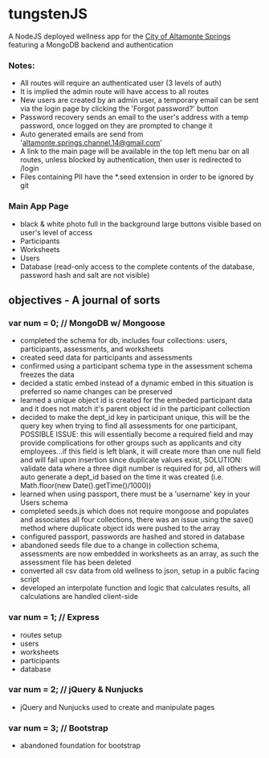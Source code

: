 # tungstenJS

A NodeJS deployed wellness app for the [City of Altamonte Springs](http://www.altamonte.org) featuring a MongoDB backend and authentication

### Notes:

- All routes will require an authenticated user (3 levels of auth)
- It is implied the admin route will have access to all routes
- New users are created by an admin user, a temporary email can be sent via the login page by clicking the 'Forgot password?' button
- Password recovery sends an email to the user's address with a temp password, once logged on they are prompted to change it
- Auto generated emails are send from 'altamonte.springs.channel.14@gmail.com'
- A link to the main page will be available in the top left menu bar on all routes, unless blocked by authentication, then user is redirected to /login
- Files containing PII have the \*.seed extension in order to be ignored by git

### Main App Page

- black & white photo full in the background large buttons visible based on user's level of access
- Participants
- Worksheets
- Users
- Database (read-only access to the complete contents of the database, password hash and salt are not visible)

## objectives - A journal of sorts

### var num = 0; // MongoDB w/ Mongoose

- completed the schema for db, includes four collections: users, participants, assessments, and worksheets
- created seed data for participants and assessments
- confirmed using a participant schema type in the assessment schema freezes the data
- decided a static embed instead of a dynamic embed in this situation is preferred so name changes can be preserved
- learned a unique object id is created for the embeded participant data and it does not match it's parent object id in the participant collection
- decided to make the dept_id key in participant unique, this will be the query key when trying to find all assessments for one participant, POSSIBLE ISSUE: this will essentially become a required field and may provide complications for other groups such as applicants and city employees...if this field is left blank, it will create more than one null field and will fail upon insertion since duplicate values exist, SOLUTION: validate data where a three digit number is required for pd, all others will auto generate a dept_id based on the time it was created (i.e. Math.floor(new Date().getTime()/1000))
- learned when using passport, there must be a 'username' key in your Users schema
- completed seeds.js which does not require mongoose and populates and associates all four collections, there was an issue using the save() method where duplicate object ids were pushed to the array
- configured passport, passwords are hashed and stored in database
- abandoned seeds file due to a change in collection schema, assessments are now embedded in worksheets as an array, as such the assessment file has been deleted
- converted all csv data from old wellness to json, setup in a public facing script
- developed an interpolate function and logic that calculates results, all calculations are handled client-side

### var num = 1; // Express

- routes setup
- users
- worksheets
- participants
- database

### var num = 2; // jQuery & Nunjucks

- jQuery and Nunjucks used to create and manipulate pages

### var num = 3; // Bootstrap

- abandoned foundation for bootstrap
